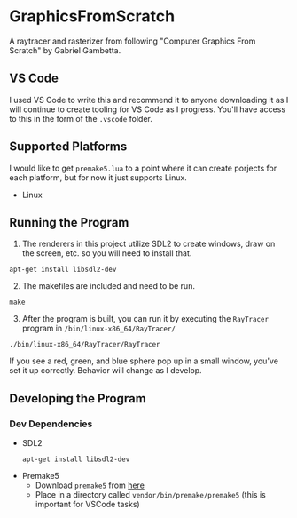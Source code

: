 # GraphicsFromScratch
A raytracer and rasterizer from following "Computer Graphics From Scratch" by Gabriel Gambetta.

## VS Code
I used VS Code to write this and recommend it to anyone downloading it as I will continue to create tooling for VS Code as I progress.
You'll have access to this in the form of the `.vscode` folder.

## Supported Platforms
I would like to get `premake5.lua` to a point where it can create porjects for each platform, but for now it just supports Linux.
- Linux

## Running the Program
1. The renderers in this project utilize SDL2 to create windows, draw on the screen, etc. so you will need to install that.
```
apt-get install libsdl2-dev
```
2. The makefiles are included and need to be run.
```
make
```
3. After the program is built, you can run it by executing the `RayTracer` program in `/bin/linux-x86_64/RayTracer/`
```
./bin/linux-x86_64/RayTracer/RayTracer
```
If you see a red, green, and blue sphere pop up in a small window, you've set it up correctly.
Behavior will change as I develop.

## Developing the Program
### Dev Dependencies
- SDL2
  ```
  apt-get install libsdl2-dev
  ```
- Premake5
  - Download `premake5` from [here](https://premake.github.io/download)
  - Place in a directory called `vendor/bin/premake/premake5`
    (this is important for VSCode tasks)